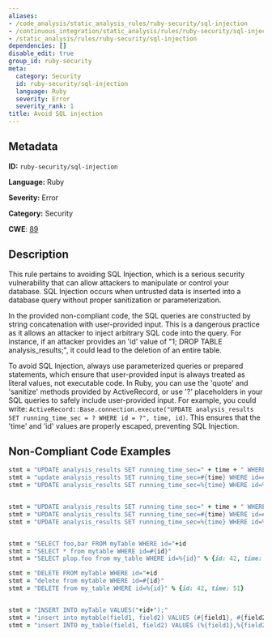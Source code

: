 ```yaml
---
aliases:
- /code_analysis/static_analysis_rules/ruby-security/sql-injection
- /continuous_integration/static_analysis/rules/ruby-security/sql-injection
- /static_analysis/rules/ruby-security/sql-injection
dependencies: []
disable_edit: true
group_id: ruby-security
meta:
  category: Security
  id: ruby-security/sql-injection
  language: Ruby
  severity: Error
  severity_rank: 1
title: Avoid SQL injection
---
```

<!--  SOURCED FROM https://github.com/DataDog/datadog-static-analyzer-rule-docs -->


## Metadata
**ID:** `ruby-security/sql-injection`

**Language:** Ruby

**Severity:** Error

**Category:** Security

**CWE**: [89](https://cwe.mitre.org/data/definitions/89.html)

## Description
This rule pertains to avoiding SQL Injection, which is a serious security vulnerability that can allow attackers to manipulate or control your database. SQL Injection occurs when untrusted data is inserted into a database query without proper sanitization or parameterization.

In the provided non-compliant code, the SQL queries are constructed by string concatenation with user-provided input. This is a dangerous practice as it allows an attacker to inject arbitrary SQL code into the query. For instance, if an attacker provides an 'id' value of "1; DROP TABLE analysis_results;", it could lead to the deletion of an entire table.

To avoid SQL Injection, always use parameterized queries or prepared statements, which ensure that user-provided input is always treated as literal values, not executable code. In Ruby, you can use the 'quote' and 'sanitize' methods provided by ActiveRecord, or use '?' placeholders in your SQL queries to safely include user-provided input. For example, you could write: `ActiveRecord::Base.connection.execute("UPDATE analysis_results SET running_time_sec = ? WHERE id = ?", time, id)`. This ensures that the 'time' and 'id' values are properly escaped, preventing SQL Injection.

## Non-Compliant Code Examples
```ruby
stmt = "UPDATE analysis_results SET running_time_sec=" + time + " WHERE id="+id
stmt = "update analysis_results SET running_time_sec=#{time} WHERE id=#{id}"
stmt = "UPDATE analysis_results SET running_time_sec=%{time} WHERE id=%{id}" % {id: 42, time: 51}


stmt = "UPDATE analysis_results SET running_time_sec=" + time + " WHERE id="+id
stmt = "UPDATE analysis_results SET running_time_sec=#{time} WHERE id=#{id}"
stmt = "UPDATE analysis_results SET running_time_sec=%{time} WHERE id=%{id}" % {id: 42, time: 51}


stmt = "SELECT foo,bar FROM myTable WHERE id="+id
stmt = "SELECT * from mytable WHERE id=#{id}"
stmt = "SELECT plop.foo from my_table WHERE id=%{id}" % {id: 42, time: 51}

stmt = "DELETE FROM myTable WHERE id="+id
stmt = "delete from mytable WHERE id=#{id}"
stmt = "DELETE from my_table WHERE id=%{id}" % {id: 42, time: 51}


stmt = "INSERT INTO myTable VALUES("+id+");"
stmt = "insert into mytable(field1, field2) VALUES (#{field1}, #{field2}})"  
stmt = "insert INTO my_table(field1, field2) VALUES (%{field1},%{field2}) " % {field1: 42, field2: 51}

```
